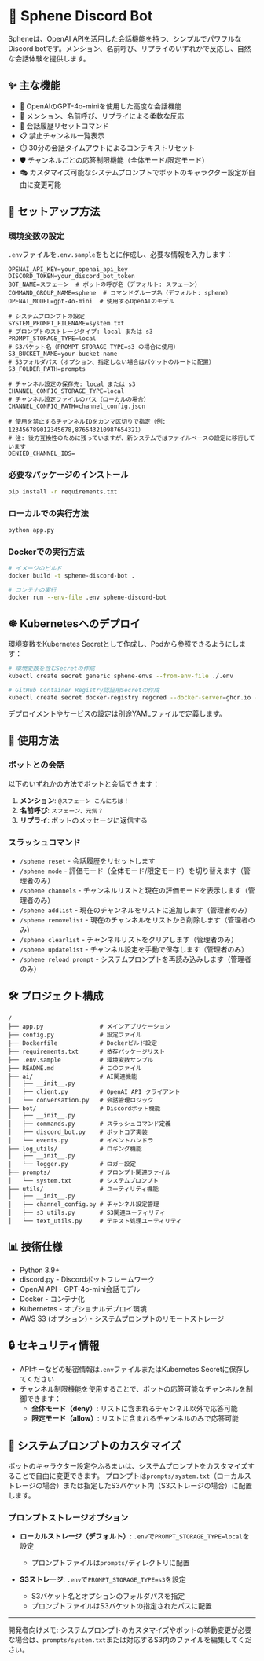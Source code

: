 # 🔮 Sphene Discord Bot

Spheneは、OpenAI APIを活用した会話機能を持つ、シンプルでパワフルなDiscord botです。メンション、名前呼び、リプライのいずれかで反応し、自然な会話体験を提供します。

## ✨ 主な機能

- 💬 OpenAIのGPT-4o-miniを使用した高度な会話機能
- 👋 メンション、名前呼び、リプライによる柔軟な反応
- 🔄 会話履歴リセットコマンド
- 📋 禁止チャンネル一覧表示
- ⏱️ 30分の会話タイムアウトによるコンテキストリセット
- 🛡️ チャンネルごとの応答制限機能（全体モード/限定モード）
- 🎭 カスタマイズ可能なシステムプロンプトでボットのキャラクター設定が自由に変更可能

## 🚀 セットアップ方法

### 環境変数の設定

`.env`ファイルを`.env.sample`をもとに作成し、必要な情報を入力します：

```
OPENAI_API_KEY=your_openai_api_key
DISCORD_TOKEN=your_discord_bot_token
BOT_NAME=スフェーン  # ボットの呼び名（デフォルト: スフェーン）
COMMAND_GROUP_NAME=sphene  # コマンドグループ名（デフォルト: sphene）
OPENAI_MODEL=gpt-4o-mini  # 使用するOpenAIのモデル

# システムプロンプトの設定
SYSTEM_PROMPT_FILENAME=system.txt
# プロンプトのストレージタイプ: local または s3
PROMPT_STORAGE_TYPE=local
# S3バケット名（PROMPT_STORAGE_TYPE=s3 の場合に使用）
S3_BUCKET_NAME=your-bucket-name
# S3フォルダパス（オプション、指定しない場合はバケットのルートに配置）
S3_FOLDER_PATH=prompts

# チャンネル設定の保存先: local または s3
CHANNEL_CONFIG_STORAGE_TYPE=local
# チャンネル設定ファイルのパス（ローカルの場合）
CHANNEL_CONFIG_PATH=channel_config.json

# 使用を禁止するチャンネルIDをカンマ区切りで指定（例: 123456789012345678,876543210987654321）
# 注: 後方互換性のために残っていますが、新システムではファイルベースの設定に移行しています
DENIED_CHANNEL_IDS=
```

### 必要なパッケージのインストール

```bash
pip install -r requirements.txt
```

### ローカルでの実行方法

```bash
python app.py
```

### Dockerでの実行方法

```bash
# イメージのビルド
docker build -t sphene-discord-bot .

# コンテナの実行
docker run --env-file .env sphene-discord-bot
```

## ☸️ Kubernetesへのデプロイ

環境変数をKubernetes Secretとして作成し、Podから参照できるようにします：

```bash
# 環境変数を含むSecretの作成
kubectl create secret generic sphene-envs --from-env-file ./.env

# GitHub Container Registry認証用Secretの作成
kubectl create secret docker-registry regcred --docker-server=ghcr.io --docker-username=<GitHubユーザー名> --docker-password=<GitHubトークン>
```

デプロイメントやサービスの設定は別途YAMLファイルで定義します。

## 📝 使用方法

### ボットとの会話

以下のいずれかの方法でボットと会話できます：

1. **メンション**: `@スフェーン こんにちは！`
2. **名前呼び**: `スフェーン、元気？`
3. **リプライ**: ボットのメッセージに返信する

### スラッシュコマンド

- `/sphene reset` - 会話履歴をリセットします
- `/sphene mode` - 評価モード（全体モード/限定モード）を切り替えます（管理者のみ）
- `/sphene channels` - チャンネルリストと現在の評価モードを表示します（管理者のみ）
- `/sphene addlist` - 現在のチャンネルをリストに追加します（管理者のみ）
- `/sphene removelist` - 現在のチャンネルをリストから削除します（管理者のみ）
- `/sphene clearlist` - チャンネルリストをクリアします（管理者のみ）
- `/sphene updatelist` - チャンネル設定を手動で保存します（管理者のみ）
- `/sphene reload_prompt` - システムプロンプトを再読み込みします（管理者のみ）

## 🛠️ プロジェクト構成

```
/
├── app.py                # メインアプリケーション
├── config.py             # 設定ファイル
├── Dockerfile            # Dockerビルド設定
├── requirements.txt      # 依存パッケージリスト
├── .env.sample           # 環境変数サンプル
├── README.md             # このファイル
├── ai/                   # AI関連機能
│   ├── __init__.py
│   ├── client.py         # OpenAI API クライアント
│   └── conversation.py   # 会話管理ロジック
├── bot/                  # Discordボット機能
│   ├── __init__.py
│   ├── commands.py       # スラッシュコマンド定義
│   ├── discord_bot.py    # ボットコア実装
│   └── events.py         # イベントハンドラ
├── log_utils/            # ロギング機能
│   ├── __init__.py
│   └── logger.py         # ロガー設定
├── prompts/              # プロンプト関連ファイル
│   └── system.txt        # システムプロンプト
├── utils/                # ユーティリティ機能
│   ├── __init__.py
│   ├── channel_config.py # チャンネル設定管理
│   ├── s3_utils.py       # S3関連ユーティリティ
│   └── text_utils.py     # テキスト処理ユーティリティ
```

## 📊 技術仕様

- Python 3.9+
- discord.py - Discordボットフレームワーク
- OpenAI API - GPT-4o-mini会話モデル
- Docker - コンテナ化
- Kubernetes - オプショナルデプロイ環境
- AWS S3 (オプション) - システムプロンプトのリモートストレージ

## 🔒 セキュリティ情報

- APIキーなどの秘密情報は`.env`ファイルまたはKubernetes Secretに保存してください
- チャンネル制限機能を使用することで、ボットの応答可能なチャンネルを制御できます：
  - **全体モード（deny）**: リストに含まれるチャンネル以外で応答可能
  - **限定モード（allow）**: リストに含まれるチャンネルのみで応答可能

## 📝 システムプロンプトのカスタマイズ

ボットのキャラクター設定やふるまいは、システムプロンプトをカスタマイズすることで自由に変更できます。
プロンプトは`prompts/system.txt`（ローカルストレージの場合）または指定したS3バケット内（S3ストレージの場合）に配置します。

### プロンプトストレージオプション

- **ローカルストレージ（デフォルト）**: `.env`で`PROMPT_STORAGE_TYPE=local`を設定
  - プロンプトファイルは`prompts/`ディレクトリに配置

- **S3ストレージ**: `.env`で`PROMPT_STORAGE_TYPE=s3`を設定
  - S3バケット名とオプションのフォルダパスを指定
  - プロンプトファイルはS3バケットの指定されたパスに配置

---

開発者向けメモ: システムプロンプトのカスタマイズやボットの挙動変更が必要な場合は、`prompts/system.txt`または対応するS3内のファイルを編集してください。
